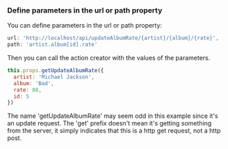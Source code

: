 ### Define parameters in the url or path property

You can define parameters in the url or path property:

```js
url: 'http://localhost/api/updateAlbumRate/{artist}/{album}/{rate}',
path: 'artist.album[id].rate'
```

Then you can call the action creator with the values of the parameters.

```js
this.props.getUpdateAlbumRate({
  artist: 'Michael Jackson',
  album: 'Bad',
  rate: 88,
  id: 5
})
```

The name 'getUpdateAlbumRate' may seem odd in this example since it's an update request. The 'get' prefix doesn't mean it's getting something from the server, it simply indicates that this is a http get request, not a http post.

